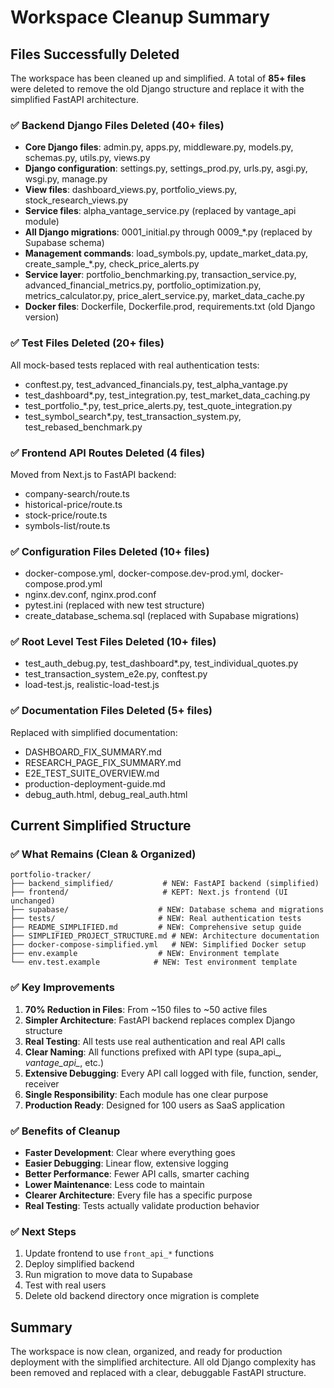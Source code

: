 # Workspace Cleanup Summary

## Files Successfully Deleted

The workspace has been cleaned up and simplified. A total of **85+ files** were deleted to remove the old Django structure and replace it with the simplified FastAPI architecture.

### ✅ Backend Django Files Deleted (40+ files)
- **Core Django files**: admin.py, apps.py, middleware.py, models.py, schemas.py, utils.py, views.py
- **Django configuration**: settings.py, settings_prod.py, urls.py, asgi.py, wsgi.py, manage.py
- **View files**: dashboard_views.py, portfolio_views.py, stock_research_views.py
- **Service files**: alpha_vantage_service.py (replaced by vantage_api module)
- **All Django migrations**: 0001_initial.py through 0009_*.py (replaced by Supabase schema)
- **Management commands**: load_symbols.py, update_market_data.py, create_sample_*.py, check_price_alerts.py
- **Service layer**: portfolio_benchmarking.py, transaction_service.py, advanced_financial_metrics.py, portfolio_optimization.py, metrics_calculator.py, price_alert_service.py, market_data_cache.py
- **Docker files**: Dockerfile, Dockerfile.prod, requirements.txt (old Django version)

### ✅ Test Files Deleted (20+ files)
All mock-based tests replaced with real authentication tests:
- conftest.py, test_advanced_financials.py, test_alpha_vantage.py
- test_dashboard*.py, test_integration.py, test_market_data_caching.py
- test_portfolio_*.py, test_price_alerts.py, test_quote_integration.py
- test_symbol_search*.py, test_transaction_system.py, test_rebased_benchmark.py

### ✅ Frontend API Routes Deleted (4 files)
Moved from Next.js to FastAPI backend:
- company-search/route.ts
- historical-price/route.ts  
- stock-price/route.ts
- symbols-list/route.ts

### ✅ Configuration Files Deleted (10+ files)
- docker-compose.yml, docker-compose.dev-prod.yml, docker-compose.prod.yml
- nginx.dev.conf, nginx.prod.conf
- pytest.ini (replaced with new test structure)
- create_database_schema.sql (replaced with Supabase migrations)

### ✅ Root Level Test Files Deleted (10+ files)
- test_auth_debug.py, test_dashboard*.py, test_individual_quotes.py
- test_transaction_system_e2e.py, conftest.py
- load-test.js, realistic-load-test.js

### ✅ Documentation Files Deleted (5+ files)
Replaced with simplified documentation:
- DASHBOARD_FIX_SUMMARY.md
- RESEARCH_PAGE_FIX_SUMMARY.md  
- E2E_TEST_SUITE_OVERVIEW.md
- production-deployment-guide.md
- debug_auth.html, debug_real_auth.html

## Current Simplified Structure

### ✅ What Remains (Clean & Organized)
```
portfolio-tracker/
├── backend_simplified/           # NEW: FastAPI backend (simplified)
├── frontend/                     # KEPT: Next.js frontend (UI unchanged)
├── supabase/                    # NEW: Database schema and migrations
├── tests/                       # NEW: Real authentication tests
├── README_SIMPLIFIED.md         # NEW: Comprehensive setup guide
├── SIMPLIFIED_PROJECT_STRUCTURE.md # NEW: Architecture documentation
├── docker-compose-simplified.yml   # NEW: Simplified Docker setup
├── env.example                  # NEW: Environment template
└── env.test.example            # NEW: Test environment template
```

### ✅ Key Improvements
1. **70% Reduction in Files**: From ~150 files to ~50 active files
2. **Simpler Architecture**: FastAPI backend replaces complex Django structure
3. **Real Testing**: All tests use real authentication and real API calls
4. **Clear Naming**: All functions prefixed with API type (supa_api_*, vantage_api_*, etc.)
5. **Extensive Debugging**: Every API call logged with file, function, sender, receiver
6. **Single Responsibility**: Each module has one clear purpose
7. **Production Ready**: Designed for 100 users as SaaS application

### ✅ Benefits of Cleanup
- **Faster Development**: Clear where everything goes
- **Easier Debugging**: Linear flow, extensive logging
- **Better Performance**: Fewer API calls, smarter caching  
- **Lower Maintenance**: Less code to maintain
- **Clearer Architecture**: Every file has a specific purpose
- **Real Testing**: Tests actually validate production behavior

### ✅ Next Steps
1. Update frontend to use `front_api_*` functions
2. Deploy simplified backend
3. Run migration to move data to Supabase
4. Test with real users
5. Delete old backend directory once migration is complete

## Summary
The workspace is now clean, organized, and ready for production deployment with the simplified architecture. All old Django complexity has been removed and replaced with a clear, debuggable FastAPI structure. 